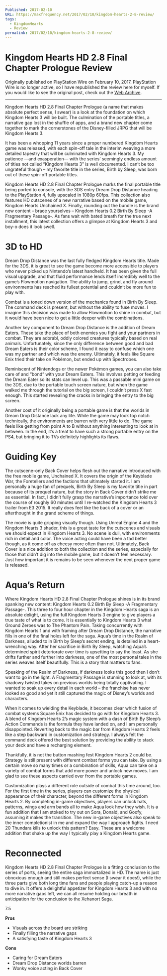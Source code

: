 ```yaml
---
Published: 2017-02-10
URL: https://maxfrequency.net/2017/02/10/kingdom-hearts-2-8-review/
tags:
  - KingdomHearts
  - Review
permalink: 2017/02/10/kingdom-hearts-2-8-review/
---
```

# Kingdom Hearts HD 2.8 Final Chapter Prologue Review

Originally published on PlayStation Wire on February 10, 2017. PlayStation Wire is no longer active, so I have republished the review here for myself. If you would like to see the original post, check out the [Web Archive](https://playstationwire.com/2017/02/10/review-kingdom-hearts-hd-2-8-final-chapter-prologue/).

---

Kingdom Hearts HD 2.8 Final Chapter Prologue (a name that makes absolute perfect sense, I swear) is a look at the foundation on which Kingdom Hearts 3 will be built. The culmination of the portable titles, a narrative gap lost in the shuffle of apps, and a brand new chapter come together to mark the cornerstones of the Disney-filled JRPG that will be Kingdom Hearts 3.

It has been a whopping 11 years since a proper numbered Kingdom Hearts game was released, with each spin-off tale in the interim weaving a more detailed tapestry that will be culminated with Kingdom Hearts 3. My patience —and exasperation— with the series’ seemingly endless amount of titles not called “Kingdom Hearts 3” is well documented. I can’t be too ungrateful though – my favorite title in the series, Birth by Sleep, was born out of these spin-off portable titles.

Kingdom Hearts HD 2.8 Final Chapter Prologue marks the final portable title being ported to console, with the 3DS entry Dream Drop Distance heading to the PlayStation 4, fully upscaled in 1080p 60fps. This collection also features HD cutscenes of a new narrative based on the mobile game, Kingdom Hearts Unchained X. Finally, rounding out the bundle is the brand new content – brace yourselves – Kingdom Hearts 0.2 Birth By Sleep -A Fragmentary Passage-. As fans wait with bated breath for the true next installment, this latest collection offers a glimpse at Kingdom Hearts 3 and boy-o does it look swell.

# 3D to HD

Dream Drop Distance was the last fully fledged Kingdom Hearts title. Made for the 3DS, it is great to see the game become more accessible to players who never picked up Nintendo’s latest handheld. It has been given the full visual upgrade, and that fluid performance lends itself incredibly well to the game’s Flowmotion navigation. The ability to jump, grind, and fly around environments has reached its fullest potential and couldn’t be more fun to play with.

Combat is a toned down version of the mechanics found in Birth By Sleep. The command deck is present, but without the ability to fuse moves. I imagine this decision was made to allow Flowmotion to shine in combat, but it would have been nice to get a little deeper with the combinations.

Another key component to Dream Drop Distance is the addition of Dream Eaters. These take the place of both enemies you fight and your partners in combat. They are adorabl, oddly colored creatures typically based on real animals. Unfortunately, since the only difference between good and bad Dream Eaters is their color scheme, I found it easy to confuse which one was my partner and which was the enemy. Ultimately, it feels like Square Enix tried their take on Pokémon, but ended up with Spectrobes.

Reminiscent of Nintendogs or the newer Pokémon games, you can also take care of and “bond” with your Dream Eaters. This involves petting or feeding the Dream Eater so its stats can level up. This was a passable mini game on the 3DS, due to the portable touch screen nature, but when the game walked me through the tutorial on the big screen, I couldn’t press X fast enough. This started revealing the cracks in bringing the entry to the big screen.

Another cost of it originally being a portable game is that the worlds in Dream Drop Distance lack any life. While the game may look top notch technically, the environments are barren with very little to do. The game feels like getting from point A to B without anything interesting to look at in between. In the end, it’s a treat to have such a strong portable entry on the PS4, but bringing it to TVs definitely highlights its flaws.

# Guiding Key

The cutscene-only Back Cover helps flesh out the narrative introduced with the free mobile game, Unchained X. It covers the origin of the Keyblade War, the Foretellers and the factions that ultimately started it. I am personally a huge fan of prequels, Birth By Sleep is my favorite title in part because of its prequel nature, but the story in Back Cover didn’t strike me as essential. In fact, I didn’t fully grasp the narrative’s importance told over the course of roughly 60 minutes until I re-watched the Kingdom Hearts 3 trailer from E3 2015. It really does feel like the back of a cover or an afterthought in the grand scheme of things.

The movie is quite gripping visually though. Using Unreal Engine 4 and the Kingdom Hearts 3 shader, this is a great taste for the cutscenes and visuals we should expect in Kingdom Hearts 3. No scene is dull, with environments rich in detail and color. The voice acting could have been a tad better though, as it come off as cheesy more often than not.
Ultimately, Back Cover is a nice addition to both the collection and the series, especially for those that didn’t dig into the mobile game, but it doesn’t feel necessary. Just how important it is remains to be seen whenever the next proper game is released.

# Aqua’s Return

Where Kingdom Hearts HD 2.8 Final Chapter Prologue shines is in its brand spanking new content: Kingdom Hearts 0.2 Birth By Sleep -A Fragmentary Passage-. This three to four hour chapter in the Kingdom Hearts saga is an absolute delight, using the full Kingdom Hearts 3 engine to give players a true taste of what is to come. It is essentially to Kingdom Hearts 3 what Ground Zeroes was to The Phantom Pain.
Taking concurrently with Kingdom Hearts 1 and with framing after Dream Drop Distance, the narrative fills in one of the final holes left for the saga. Aqua’s time in the Realm of Darkness, alluded to in Birth by Sleep’s secret ending, is detailed in a heart-wrenching way. After her sacrifice in Birth By Sleep, watching Aqua’s determined spirit deteriorate over time is upsetting to say the least. As she drifts further and further into darkness, one of the most personal tales in the series weaves itself beautifully. This is a story that matters to fans.

Speaking of the Realm of Darkness, if darkness looks this good then I don’t want to go in the light. A Fragmentary Passage is stunning to look at, with its shadowy twisted takes on previous worlds being totally captivating. I wanted to soak up every detail in each world – the franchise has never looked so good and yet it still captured the magic of Disney’s worlds and characters.

When it comes to wielding the Keyblade, it becomes clear which fusion of combat systems Square Enix has decided to go with for Kingdom Hearts 3. A blend of Kingdom Hearts 2’s magic system with a dash of Birth By Sleep’s Action Commands is the formula they have landed on, and I am personally disappointed. Reverting back to the magic bar from Kingdom Hearts 2 feels like a step backward in customization and strategy. I always felt the command deck offered the best solution by providing the ability to stack your deck and have a recharging element.

Thankfully, it is not the button mashing fest Kingdom Hearts 2 could be. Strategy is still present with different combat forms you can take. By using a certain move so many times or a combination of skills, Aqua can take on a variety of combat forms that add more power and unlock new moves. I am glad to see these aspects carried over from the portable games.

Customization plays a different role outside of combat this time around, too. For the first time in the series, players can customize the physical appearance of their character, beyond the different forms in Kingdom Hearts 2. By completing in-game objectives, players can unlock hats, patterns, wings and arm bands all to make Aqua look how they wish. It is a fun addition that I am stoked to try out on Sora, Donald, and Goofy, assuming it makes the transition. The new in-game objectives also speak to the inner completionist in me and expand the way I approach fights. I need 20 Thundara kills to unlock this pattern? Easy. These are a welcome addition that shake up the way I typically play a Kingdom Hearts game.

# Reconnected

Kingdom Hearts HD 2.8 Final Chapter Prologue is a fitting conclusion to the series of ports, seeing the entire saga immortalized in HD. The name is just obnoxious enough and still makes perfect sense (I swear it does!), while the three parts give both long time fans and people playing catch-up a reason to dive in. It offers a delightful appetizer for Kingdom Hearts 3 and with no more narrative gaps left, we can all resume holding our breath in anticipation for the conclusion to the Xehanort Saga.

7.5

**Pros**
- Visuals across the board are striking
- Finally filling the narrative gaps
- A satisfying taste of Kingdom Hearts 3

**Cons**
- Caring for Dream Eaters
- Dream Drop Distance worlds barren
- Wonky voice acting in Back Cover